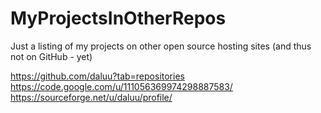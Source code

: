# MyProjectsInOtherRepos
Just a listing of my projects on other open source hosting sites (and thus not on GitHub - yet)

https://github.com/daluu?tab=repositories
https://code.google.com/u/111056369974298887583/
https://sourceforge.net/u/daluu/profile/
